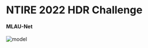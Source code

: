 
# NTIRE 2022 HDR Challenge
#### MLAU-Net
![model](https://user-images.githubusercontent.com/75998991/161553325-5dfd77ea-abd3-4643-8f3c-d011c0f45aac.PNG)


